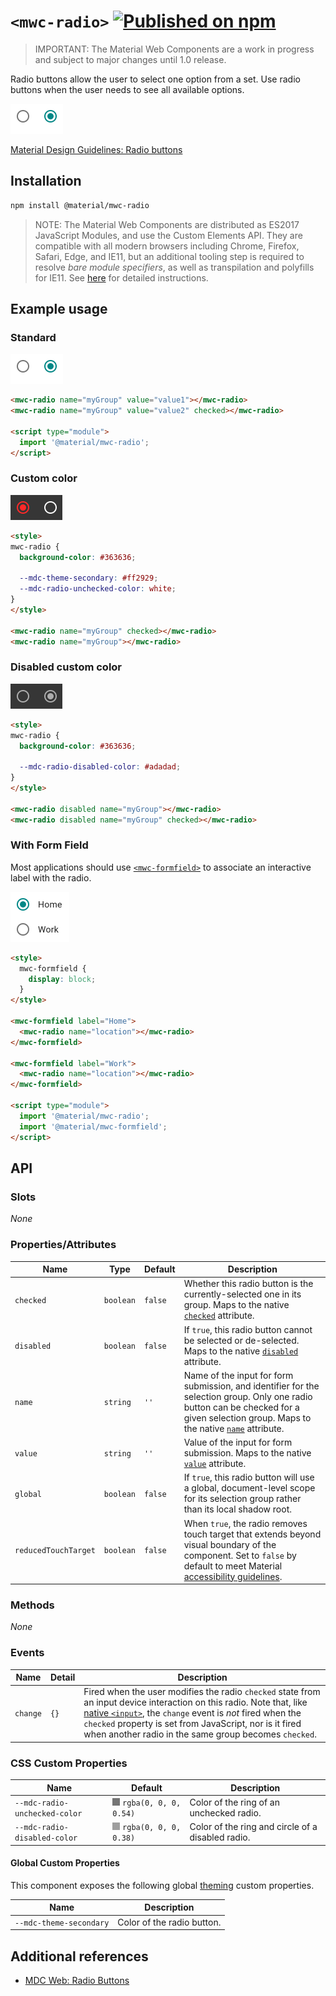 # `<mwc-radio>` [![Published on npm](https://img.shields.io/npm/v/@material/mwc-radio.svg)](https://www.npmjs.com/package/@material/mwc-radio)
> IMPORTANT: The Material Web Components are a work in progress and subject to
> major changes until 1.0 release.

Radio buttons allow the user to select one option from a set. Use radio buttons when the user needs to see all available options.

<img src="images/standard.png" width="84px" height="48px">

[Material Design Guidelines: Radio buttons](https://material.io/design/components/selection-controls.html#radio-buttons)

## Installation

```sh
npm install @material/mwc-radio
```

> NOTE: The Material Web Components are distributed as ES2017 JavaScript
> Modules, and use the Custom Elements API. They are compatible with all modern
> browsers including Chrome, Firefox, Safari, Edge, and IE11, but an additional
> tooling step is required to resolve *bare module specifiers*, as well as
> transpilation and polyfills for IE11. See
> [here](https://github.com/material-components/material-components-web-components#quick-start)
> for detailed instructions.

## Example usage

### Standard

<img src="images/standard.png" width="84px" height="48px">

```html
<mwc-radio name="myGroup" value="value1"></mwc-radio>
<mwc-radio name="myGroup" value="value2" checked></mwc-radio>

<script type="module">
  import '@material/mwc-radio';
</script>
```

### Custom color

<img src="images/custom_color.png" height="40px">

```html
<style>
mwc-radio {
  background-color: #363636;

  --mdc-theme-secondary: #ff2929;
  --mdc-radio-unchecked-color: white;
}
</style>

<mwc-radio name="myGroup" checked></mwc-radio>
<mwc-radio name="myGroup"></mwc-radio>
```

### Disabled custom color

<img src="images/disabled_custom_color.png" height="40px">

```html
<style>
mwc-radio {
  background-color: #363636;

  --mdc-radio-disabled-color: #adadad;
}
</style>

<mwc-radio disabled name="myGroup"></mwc-radio>
<mwc-radio disabled name="myGroup" checked></mwc-radio>
```

### With Form Field

Most applications should use
[`<mwc-formfield>`](https://github.com/material-components/material-components-web-components/tree/master/packages/formfield)
to associate an interactive label with the radio.

<img src="images/formfield.png" width="94px" height="80px">

```html
<style>
  mwc-formfield {
    display: block;
  }
</style>

<mwc-formfield label="Home">
  <mwc-radio name="location"></mwc-radio>
</mwc-formfield>

<mwc-formfield label="Work">
  <mwc-radio name="location"></mwc-radio>
</mwc-formfield>

<script type="module">
  import '@material/mwc-radio';
  import '@material/mwc-formfield';
</script>
```

## API

### Slots
*None*

### Properties/Attributes

Name                 | Type      | Default | Description
-------------------- | --------- | ------- | -----------
`checked`            | `boolean` | `false` | Whether this radio button is the currently-selected one in its group. Maps to the native [`checked`](https://developer.mozilla.org/en-US/docs/Web/HTML/Element/input/radio#checked) attribute.
`disabled`           | `boolean` | `false` | If `true`, this radio button cannot be selected or de-selected. Maps to the native [`disabled`](https://developer.mozilla.org/en-US/docs/Web/HTML/Element/input#disabled) attribute.
`name`               | `string`  | `''`    | Name of the input for form submission, and identifier for the selection group. Only one radio button can be checked for a given selection group. Maps to the native [`name`](https://developer.mozilla.org/en-US/docs/Web/HTML/Element/input#name) attribute.
`value`              | `string`  | `''`    | Value of the input for form submission. Maps to the native [`value`](https://developer.mozilla.org/en-US/docs/Web/HTML/Element/input/radio#value) attribute.
`global`             | `boolean` | `false` | If `true`, this radio button will use a global, document-level scope for its selection group rather than its local shadow root.
`reducedTouchTarget` | `boolean` | `false` | When `true`, the radio removes touch target that extends beyond visual boundary of the component. Set to `false` by default to meet Material [accessibility guidelines](https://material.io/design/usability/accessibility.html).

### Methods
*None*

### Events
| Name     | Detail | Description
| ---------| ------ | -----------
| `change` | `{}`   | Fired when the user modifies the radio `checked` state from an input device interaction on this radio. Note that, like [native `<input>`](https://developer.mozilla.org/en-US/docs/Web/API/HTMLElement/change_event), the `change` event is *not* fired when the `checked` property is set from JavaScript, nor is it fired when another radio in the same group becomes `checked`.

### CSS Custom Properties

| Name                    | Default                                | Description
| ----------------------- | -------------------------------------- |------------
| `--mdc-radio-unchecked-color` | ![](images/color_0,0,0,54.png) `rgba(0, 0, 0, 0.54)` | Color of the ring of an unchecked radio.
| `--mdc-radio-disabled-color` | ![](images/color_0,0,0,38.png) `rgba(0, 0, 0, 0.38)` | Color of the ring and circle of a disabled radio.

#### Global Custom Properties

This component exposes the following global [theming](https://github.com/material-components/material-components-web-components/blob/master/docs/theming.md)
custom properties.

| Name                                 | Description
| ------------------------------------ | -----------
| `--mdc-theme-secondary`              | Color of the radio button.

## Additional references

- [MDC Web: Radio Buttons](https://material.io/develop/web/components/input-controls/radio-buttons/)
